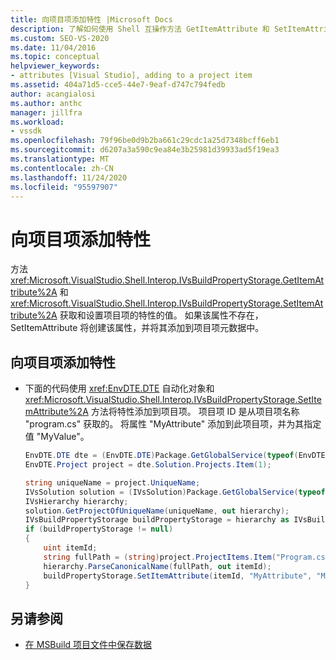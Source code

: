 ```yaml
---
title: 向项目项添加特性 |Microsoft Docs
description: 了解如何使用 Shell 互操作方法 GetItemAttribute 和 SetItemAttribute 将属性添加到 Visual Studio 中的项目项。
ms.custom: SEO-VS-2020
ms.date: 11/04/2016
ms.topic: conceptual
helpviewer_keywords:
- attributes [Visual Studio], adding to a project item
ms.assetid: 404a71d5-cce5-44e7-9eaf-d747c794fedb
author: acangialosi
ms.author: anthc
manager: jillfra
ms.workload:
- vssdk
ms.openlocfilehash: 79f96be0d9b2ba661c29cdc1a25d7348bcff6eb1
ms.sourcegitcommit: d6207a3a590c9ea84e3b25981d39933ad5f19ea3
ms.translationtype: MT
ms.contentlocale: zh-CN
ms.lasthandoff: 11/24/2020
ms.locfileid: "95597907"
---
```

# <a name="add-an-attribute-to-a-project-item"></a>向项目项添加特性
方法 <xref:Microsoft.VisualStudio.Shell.Interop.IVsBuildPropertyStorage.GetItemAttribute%2A> 和 <xref:Microsoft.VisualStudio.Shell.Interop.IVsBuildPropertyStorage.SetItemAttribute%2A> 获取和设置项目项的特性的值。 如果该属性不存在，SetItemAttribute 将创建该属性，并将其添加到项目项元数据中。

## <a name="add-an-attribute-to-a-project-item"></a>向项目项添加特性

- 下面的代码使用 <xref:EnvDTE.DTE> 自动化对象和 <xref:Microsoft.VisualStudio.Shell.Interop.IVsBuildPropertyStorage.SetItemAttribute%2A> 方法将特性添加到项目项。 项目项 ID 是从项目项名称 "program.cs" 获取的。 将属性 "MyAttribute" 添加到此项目项，并为其指定值 "MyValue"。

    ```csharp
    EnvDTE.DTE dte = (EnvDTE.DTE)Package.GetGlobalService(typeof(EnvDTE.DTE));
    EnvDTE.Project project = dte.Solution.Projects.Item(1);

    string uniqueName = project.UniqueName;
    IVsSolution solution = (IVsSolution)Package.GetGlobalService(typeof(SVsSolution));
    IVsHierarchy hierarchy;
    solution.GetProjectOfUniqueName(uniqueName, out hierarchy);
    IVsBuildPropertyStorage buildPropertyStorage = hierarchy as IVsBuildPropertyStorage;
    if (buildPropertyStorage != null)
    {
        uint itemId;
        string fullPath = (string)project.ProjectItems.Item("Program.cs").Properties.Item("FullPath").Value;
        hierarchy.ParseCanonicalName(fullPath, out itemId);
        buildPropertyStorage.SetItemAttribute(itemId, "MyAttribute", "MyValue");
    }

    ```

## <a name="see-also"></a>另请参阅
- [在 MSBuild 项目文件中保存数据](../extensibility/internals/persisting-data-in-the-msbuild-project-file.md)
